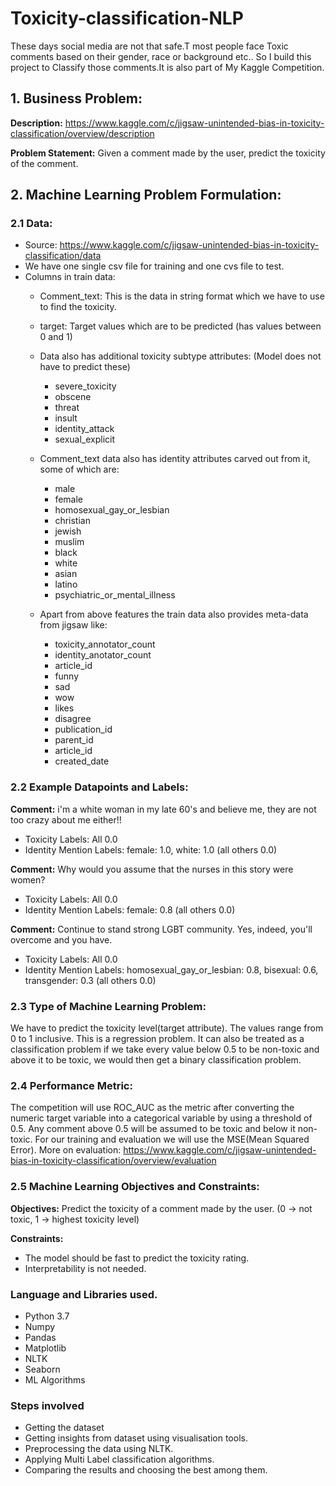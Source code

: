 # Toxicity-classification-NLP
These days social media are not that safe.T most people face Toxic comments based on their gender, race or background etc.. So I build  this project to Classify those comments.It is also part of My Kaggle Competition.

## 1. Business Problem:

**Description:** https://www.kaggle.com/c/jigsaw-unintended-bias-in-toxicity-classification/overview/description

**Problem Statement:** Given a comment made by the user, predict the toxicity of the comment.


## 2. Machine Learning Problem Formulation:

### 2.1 Data: 

- Source: https://www.kaggle.com/c/jigsaw-unintended-bias-in-toxicity-classification/data
- We have one single csv file for training and one cvs file to test.
- Columns in train data:
	- Comment_text: This is the data in string format which we have to use to find the toxicity.
	- target: Target values which are to be predicted (has values between 0 and 1)
	- Data also has additional toxicity subtype attributes: (Model does not have to predict these)
		- severe_toxicity
		- obscene
		- threat
		- insult
		- identity_attack
		- sexual_explicit
		
	- Comment_text data also has identity attributes carved out from it, some of which are:
		- male
		- female
		- homosexual_gay_or_lesbian
		- christian
		- jewish
	  - muslim
	  - black
	  - white
	  - asian
	  - latino
	  - psychiatric_or_mental_illness
	  
	- Apart from above features the train data also provides meta-data from jigsaw like:
		- toxicity_annotator_count
		- identity_anotator_count
		- article_id
		- funny
		- sad
		- wow
		- likes
		- disagree
		- publication_id
		- parent_id
		- article_id
		- created_date


### 2.2 Example Datapoints and Labels:

**Comment:** i'm a white woman in my late 60's and believe me, they are not too crazy about me either!!

- Toxicity Labels: All 0.0
- Identity Mention Labels: female: 1.0, white: 1.0 (all others 0.0)

**Comment:** Why would you assume that the nurses in this story were women?

- Toxicity Labels: All 0.0
- Identity Mention Labels: female: 0.8 (all others 0.0)

**Comment:** Continue to stand strong LGBT community. Yes, indeed, you'll overcome and you have.

- Toxicity Labels: All 0.0
- Identity Mention Labels: homosexual_gay_or_lesbian: 0.8, bisexual: 0.6, transgender: 0.3 (all others 0.0)


### 2.3 Type of Machine Learning Problem:
We have to predict the toxicity level(target attribute). The values range from 0 to 1 inclusive. This is a regression problem. It can also be treated as a classification problem if we take every value below 0.5 to be non-toxic and above it to be toxic, we would then get a binary classification problem.



### 2.4 Performance Metric:
The competition will use ROC_AUC as the metric after converting the numeric target variable into a categorical variable by using a threshold of 0.5. Any comment above 0.5 will be assumed to be toxic and below it non-toxic. For our training and evaluation we will use the MSE(Mean Squared Error).
More on evaluation: https://www.kaggle.com/c/jigsaw-unintended-bias-in-toxicity-classification/overview/evaluation

### 2.5 Machine Learning Objectives and Constraints:

**Objectives:** Predict the toxicity of a comment made by the user. (0 -> not toxic, 1 -> highest toxicity level)

**Constraints:**

- The model should be fast to predict the toxicity rating.
- Interpretability is not needed.

### Language and Libraries used.
- Python 3.7
- Numpy
- Pandas
- Matplotlib
- NLTK
- Seaborn
- ML Algorithms

### Steps involved
- Getting the dataset
- Getting insights from dataset using visualisation tools.
- Preprocessing the data using NLTK.
- Applying Multi Label classification algorithms.
- Comparing the results and choosing the best among them.

